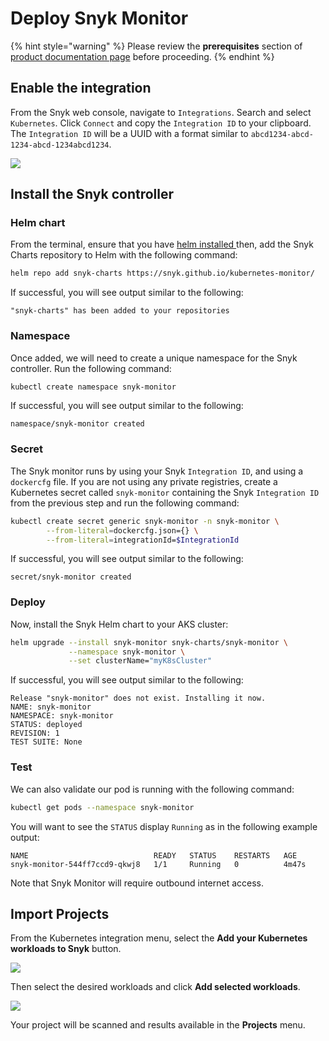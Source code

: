 # Deploy Snyk Monitor

{% hint style="warning" %}
Please review the **prerequisites** section of [product documentation page](https://support.snyk.io/hc/en-us/articles/360003916158-Install-the-Snyk-controller-with-Helm) before proceeding.
{% endhint %}

## Enable the integration

From the Snyk web console, navigate to `Integrations`. Search and select `Kubernetes`. Click `Connect` and copy the `Integration ID` to your clipboard. The `Integration ID` will be a UUID with a format similar to `abcd1234-abcd-1234-abcd-1234abcd1234`.

![](https://partner-workshop-assets.s3.us-east-2.amazonaws.com/snyk_integrations_01.png)

## Install the Snyk controller

### Helm chart

From the terminal, ensure that you have [helm installed ](https://helm.sh/docs/intro/install/)then, add the Snyk Charts repository to Helm with the following command:

```bash
helm repo add snyk-charts https://snyk.github.io/kubernetes-monitor/
```

If successful, you will see output similar to the following:

```text
"snyk-charts" has been added to your repositories
```

### Namespace

Once added, we will need to create a unique namespace for the Snyk controller. Run the following command:

```bash
kubectl create namespace snyk-monitor
```

If successful, you will see output similar to the following:

```text
namespace/snyk-monitor created
```

### Secret

The Snyk monitor runs by using your Snyk `Integration ID`, and using a `dockercfg` file. If you are not using any private registries, create a Kubernetes secret called `snyk-monitor` containing the Snyk `Integration ID` from the previous step and run the following command:

```bash
kubectl create secret generic snyk-monitor -n snyk-monitor \
        --from-literal=dockercfg.json={} \
        --from-literal=integrationId=$IntegrationId
```

If successful, you will see output similar to the following:

```text
secret/snyk-monitor created
```

### Deploy

Now, install the Snyk Helm chart to your AKS cluster:

```bash
helm upgrade --install snyk-monitor snyk-charts/snyk-monitor \
             --namespace snyk-monitor \
             --set clusterName="myK8sCluster"
```

If successful, you will see output similar to the following:

```text
Release "snyk-monitor" does not exist. Installing it now.
NAME: snyk-monitor
NAMESPACE: snyk-monitor
STATUS: deployed
REVISION: 1
TEST SUITE: None
```

### Test

We can also validate our pod is running with the following command:

```bash
kubectl get pods --namespace snyk-monitor
```

You will want to see the `STATUS` display `Running` as in the following example output:

```text
NAME                            READY   STATUS    RESTARTS   AGE
snyk-monitor-544ff7ccd9-qkwj8   1/1     Running   0          4m47s
```

Note that Snyk Monitor will require outbound internet access.

## Import Projects

From the Kubernetes integration menu, select the **Add your Kubernetes workloads to Snyk** button.

![](https://partner-workshop-assets.s3.us-east-2.amazonaws.com/snyk-k8s-config-01.png)

Then select the desired workloads and click **Add selected workloads**.

![](https://partner-workshop-assets.s3.us-east-2.amazonaws.com/snyk-k8s-import-01.png)

Your project will be scanned and results available in the **Projects** menu.


